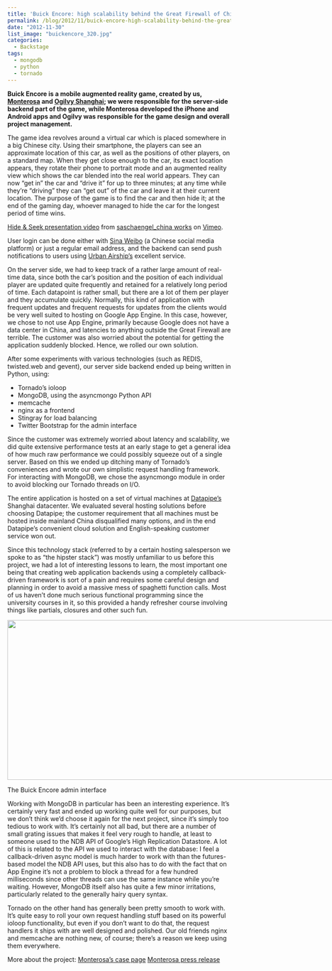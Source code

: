 ```yaml
---
title: 'Buick Encore: high scalability behind the Great Firewall of China'
permalink: /blog/2012/11/buick-encore-high-scalability-behind-the-great-firewall-of-china/
date: "2012-11-30"
list_image: "buickencore_320.jpg"
categories:
  - Backstage
tags:
  - mongodb
  - python
  - tornado
---
```

**Buick Encore is a mobile augmented reality game, created by us, [Monterosa][1] and [Ogilvy Shanghai][2]; we were responsible for the server-side backend part of the game, while Monterosa developed the iPhone and Android apps and Ogilvy was responsible for the game design and overall project management.**

<!--more-->

The game idea revolves around a virtual car which is placed somewhere in a big Chinese city. Using their smartphone, the players can see an approximate location of this car, as well as the positions of other players, on a standard map. When they get close enough to the car, its exact location appears, they rotate their phone to portrait mode and an augmented reality view which shows the car blended into the real world appears. They can now &#8220;get in&#8221; the car and &#8220;drive it&#8221; for up to three minutes; at any time while they&#8217;re &#8220;driving&#8221; they can &#8220;get out&#8221; of the car and leave it at their current location. The purpose of the game is to find the car and then hide it; at the end of the gaming day, whoever managed to hide the car for the longest period of time wins.



[Hide & Seek presentation video][3] from [saschaengel_china works][4] on [Vimeo][5].

User login can be done either with [Sina Weibo][6] (a Chinese social media platform) or just a regular email address, and the backend can send push notifications to users using [Urban Airship&#8217;s][7] excellent service.

On the server side, we had to keep track of a rather large amount of real-time data, since both the car&#8217;s position and the position of each individual player are updated quite frequently and retained for a relatively long period of time. Each datapoint is rather small, but there are a lot of them per player and they accumulate quickly. Normally, this kind of application with frequent updates and frequent requests for updates from the clients would be very well suited to hosting on Google App Engine. In this case, however, we chose to not use App Engine, primarily because Google does not have a data center in China, and latencies to anything outside the Great Firewall are terrible. The customer was also worried about the potential for getting the application suddenly blocked. Hence, we rolled our own solution.

After some experiments with various technologies (such as REDIS, twisted.web and gevent), our server side backend ended up being written in Python, using:

*   Tornado&#8217;s ioloop
*   MongoDB, using the asyncmongo Python API
*   memcache
*   nginx as a frontend
*   Stingray for load balancing
*   Twitter Bootstrap for the admin interface

Since the customer was extremely worried about latency and scalability, we did quite extensive performance tests at an early stage to get a general idea of how much raw performance we could possibly squeeze out of a single server. Based on this we ended up ditching many of Tornado&#8217;s conveniences and wrote our own simplistic request handling framework. For interacting with MongoDB, we chose the asyncmongo module in order to avoid blocking our Tornado threads on I/O.

The entire application is hosted on a set of virtual machines at [Datapipe&#8217;s][8] Shanghai datacenter. We evaluated several hosting solutions before choosing Datapipe; the customer requirement that all machines must be hosted inside mainland China disqualified many options, and in the end Datapipe&#8217;s convenient cloud solution and English-speaking customer service won out.

Since this technology stack (referred to by a certain hosting salesperson we spoke to as &#8220;the hipster stack&#8221;) was mostly unfamiliar to us before this project, we had a lot of interesting lessons to learn, the most important one being that creating web application backends using a completely callback-driven framework is sort of a pain and requires some careful design and planning in order to avoid a massive mess of spaghetti function calls. Most of us haven&#8217;t done much serious functional programming since the university courses in it, so this provided a handy refresher course involving things like partials, closures and other such fun.

<div id="attachment_81" class="wp-caption aligncenter" style="width: 970px">
  <a href="http://blog.agigen.se/wp-content/uploads/2012/11/buick1.jpg"><img class="size-full wp-image-81" title="Buick Encore admin interface" alt="" src="http://blog.agigen.se/wp-content/uploads/2012/11/buick1.jpg" width="960" height="360" /></a><p class="wp-caption-text">
    The Buick Encore admin interface
  </p>
</div>

Working with MongoDB in particular has been an interesting experience. It&#8217;s certainly very fast and ended up working quite well for our purposes, but we don&#8217;t think we&#8217;d choose it again for the next project, since it&#8217;s simply too tedious to work with. It&#8217;s certainly not all bad, but there are a number of small grating issues that makes it feel very rough to handle, at least to someone used to the NDB API of Google&#8217;s High Replication Datastore. A lot of this is related to the API we used to interact with the database: I feel a callback-driven async model is much harder to work with than the futures-based model the NDB API uses, but this also has to do with the fact that on App Engine it&#8217;s not a problem to block a thread for a few hundred milliseconds since other threads can use the same instance while you&#8217;re waiting. However, MongoDB itself also has quite a few minor irritations, particularly related to the generally hairy query syntax.

Tornado on the other hand has generally been pretty smooth to work with. It&#8217;s quite easy to roll your own request handling stuff based on its powerful ioloop functionality, but even if you don&#8217;t want to do that, the request handlers it ships with are well designed and polished. Our old friends nginx and memcache are nothing new, of course; there&#8217;s a reason we keep using them everywhere.

More about the project:
[Monterosa&#8217;s case page][9]
[Monterosa press release][10]

 [1]: http://monterosa.se
 [2]: http://www.ogilvy.com/
 [3]: http://vimeo.com/49539651
 [4]: http://vimeo.com/user8087696
 [5]: http://vimeo.com
 [6]: http://www.weibo.com/
 [7]: http://urbanairship.com/
 [8]: http://www.datapipe.com/
 [9]: http://monterosa.se/work/buick-hide-and-seek/
 [10]: http://www.mynewsdesk.com/sg/pressroom/monterosa/pressrelease/view/buick-plays-hide-seek-in-china-800454
